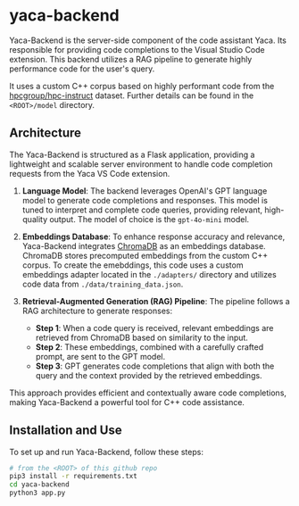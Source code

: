 # yaca-backend

Yaca-Backend is the server-side component of the code assistant Yaca. Its responsible for providing code completions to the Visual Studio Code extension. This backend utilizes a RAG pipeline to generate highly performance code for the user's query.

It uses a custom C++ corpus based on highly performant code from the [hpcgroup/hpc-instruct](https://huggingface.co/datasets/hpcgroup/hpc-instruct) dataset. Further details can be found in the `<ROOT>/model` directory.

## Architecture

The Yaca-Backend is structured as a Flask application, providing a lightweight and scalable server environment to handle code completion requests from the Yaca VS Code extension.

1. **Language Model**: The backend leverages OpenAI's GPT language model to generate code completions and responses. This model is tuned to interpret and complete code queries, providing relevant, high-quality output. The model of choice is the `gpt-4o-mini` model.

2. **Embeddings Database**: To enhance response accuracy and relevance, Yaca-Backend integrates [ChromaDB](https://www.trychroma.com/) as an embeddings database. ChromaDB stores precomputed embeddings from the custom C++ corpus. To create the emebddings, this code uses a custom embeddings adapter located in the `./adapters/` directory and utilizes code data from `./data/training_data.json`.

3. **Retrieval-Augmented Generation (RAG) Pipeline**: The pipeline follows a RAG architecture to generate responses:
    - **Step 1**: When a code query is received, relevant embeddings are retrieved from ChromaDB based on similarity to the input.
    - **Step 2**: These embeddings, combined with a carefully crafted prompt, are sent to the GPT model.
    - **Step 3**: GPT generates code completions that align with both the query and the context provided by the retrieved embeddings.

This approach provides efficient and contextually aware code completions, making Yaca-Backend a powerful tool for C++ code assistance.

## Installation and Use

To set up and run Yaca-Backend, follow these steps:

```bash
# from the <ROOT> of this github repo
pip3 install -r requirements.txt
cd yaca-backend
python3 app.py
```
